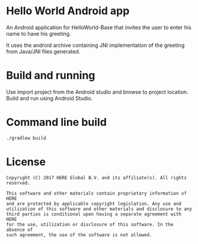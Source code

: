 # Hello World Android app
An Android application for HelloWorld-Base that invites
the user to enter his name to have his greeting.

It uses the android archive containing JNI implementation of the greeting from Java/JNI files
generated.

# Build and running
Use import project from the Android studio and browse to project location.
Build and run using Android Studio.

# Command line build
```bash
./gradlew build
```

# License
    Copyright (C) 2017 HERE Global B.V. and its affiliate(s). All rights reserved.

    This software and other materials contain proprietary information of HERE
    and are protected by applicable copyright legislation. Any use and
    utilization of this software and other materials and disclosure to any
    third parties is conditional upon having a separate agreement with HERE
    for the use, utilization or disclosure of this software. In the absence of
    such agreement, the use of the software is not allowed.

